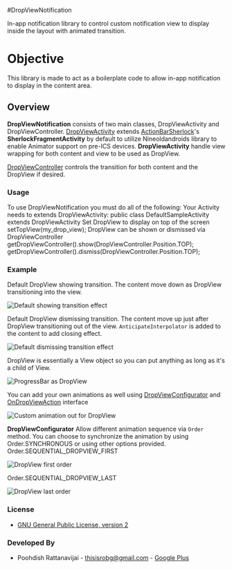 #DropViewNotification

In-app notification library to control custom notification view to display inside the layout with animated transition.

# Objective

This library is made to act as a boilerplate code to allow in-app notification to display in the content area.

## Overview

**DropViewNotification** consists of two main classes, DropViewActivity and DropViewController. 
[DropViewActivity](https://github.com/zodio/DropViewNotification/library/src/com/dropview/DropViewActivity.java) extends [ActionBarSherlock](https://github.com/JakeWharton/ActionBarSherlock)'s **SherlockFragmentActivity** by default to utilize Nineoldandroids library to enable Animator support on pre-ICS devices.
**DropViewActivity** handle view wrapping for both content and view to be used as DropView. 

[DropViewController](https://github.com/zodio/DropViewNotification/library/src/com/dropview/DropViewController.java) controls the transition for both content and the DropView if desired.

### Usage

To use DropViewNotification you must do all of the following:
Your Activity needs to extends DropViewActivity:
	public class DefaultSampleActivity extends DropViewActivity
Set DropView to display on top of the screen
	setTopView(my_drop_view);
DropView can be shown or dismissed via DropViewController
	getDropViewController().show(DropViewController.Position.TOP);
	getDropViewController().dismiss(DropViewController.Position.TOP);

	
### Example
Default DropView showing transition. The content move down as DropView transitioning into the view.

![Default showing transition effect](https://github.com/zodio/DropViewNotification/blob/master/res/default_transition_in.jpg "Default showing transition effect")

Default DropView dismissing transition. The content move up just after DropView transitioning out of the view. `AnticipateInterpolator` is added to the content to add closing effect.

![Default dismissing transition effect](https://github.com/zodio/DropViewNotification/blob/master/res/default_transition_out.jpg "Default dismissing transition effect")

DropView is essentially a View object so you can put anything as long as it's a child of View. 

![ProgressBar as DropView](https://github.com/zodio/DropViewNotification/blob/master/res/custom_progress.jpg "ProgressBar as DropView")

You can add your own animations as well using [DropViewConfigurator](https://github.com/zodio/DropViewNotification/library/src/com/dropview/DropViewController.java#DropViewConfigurator) and [OnDropViewAction](https://github.com/zodio/DropViewNotification/library/src/com/dropview/DropViewController.java#OnDropViewAction) interface

![Custom animation out for DropView](https://github.com/zodio/DropViewNotification/blob/master/res/custom_transition_out.jpg "Custom animation out to fade DropView out but not moving it.")

**DropViewConfigurator** Allow different animation sequence via `Order` method. You can choose to synchronize the animation by using Order.SYNCHRONOUS or using other options provided.
Order.SEQUENTIAL_DROPVIEW_FIRST
 
![DropView first order](https://github.com/zodio/DropViewNotification/blob/master/res/custom_media_first_in.jpg "DropView first order will animate content view after DropView's animation has completed.")

Order.SEQUENTIAL_DROPVIEW_LAST 

![DropView last order](https://github.com/zodio/DropViewNotification/blob/master/res/custom_media_last_in.jpg "DropView last order will animate DropView after content view's animation has completed.")

### License

* [GNU General Public License, version 2](http://www.gnu.org/licenses/gpl-2.0.html)

### Developed By

* Poohdish Rattanavijai - [thisisrobg@gmail.com](mailto://thisisrobg@gmail.com) - [Google Plus](https://plus.google.com/113876984396791487117)


